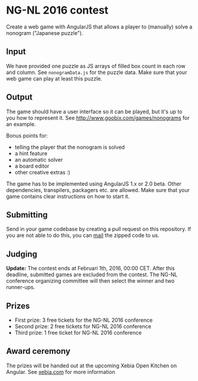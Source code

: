 # NG-NL 2016 contest

Create a web game with AngularJS that allows a player to (manually) solve a nonogram ("Japanese puzzle").

## Input

We have provided one puzzle as JS arrays of filled box count in each row and column. See `nonogramData.js` for the puzzle data.
Make sure that your web game can play at least this puzzle.

## Output

The game should have a user interface so it can be played, but it's up to you how to represent it. See 
http://www.goobix.com/games/nonograms for an example.

Bonus points for:

  - telling the player that the nonogram is solved
  - a hint feature
  - an automatic solver
  - a board editor
  - other creative extras :)

The game has to be implemented using AngularJS 1.x or 2.0 beta. Other dependencies, transpilers, packagers etc. are allowed.
Make sure that your game contains clear instructions on how to start it.

## Submitting

Send in your game codebase by creating a pull request on this repository. 
If you are not able to do this, you can [mail](mailto:info@ng-nl.org) the zipped code to us.

## Judging

<b>Update:</b> The contest ends at Februari 1th, 2016, 00:00 CET. After this deadline, submitted games are excluded from the contest.
The NG-NL conference organizing committee will then select the winner and two runner-ups. 

## Prizes

  * First prize: 3 free tickets for the NG-NL 2016 conference
  * Second prize: 2 free tickets for NG-NL 2016 conference
  * Third prize: 1 free ticket for NG-NL 2016 conference

## Award ceremony

The prizes will be handed out at the upcoming Xebia Open Kitchen on Angular. See 
[xebia.com](https://xebia.com/events/open-kitchen-introduction-angularjs-2.0-and-contest-to-win-ng-nl-2016-tickets) for
more information
